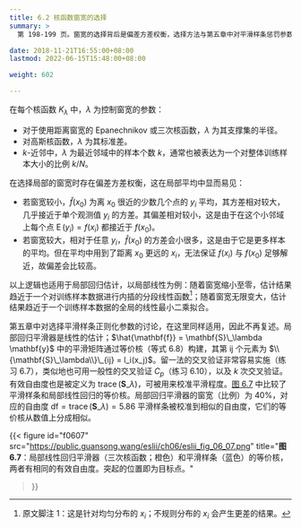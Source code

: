 ```yaml
---
title: 6.2 核函数窗宽的选择
summary: >
  第 198-199 页。窗宽的选择背后是偏差方差权衡，选择方法与第五章中对平滑样条惩罚参数类似（交叉验证）。

date: 2018-11-21T16:55:00+08:00
lastmod: 2022-06-15T15:48:00+08:00

weight: 602

---
```


在每个核函数 $K_\lambda$ 中，$\lambda$ 为控制窗宽的参数：

* 对于使用距离窗宽的 Epanechnikov 或三次核函数，$\lambda$ 为其支撑集的半径。
* 对高斯核函数，$\lambda$ 为其标准差。
* $k$-近邻中，$\lambda$ 为最近邻域中的样本个数 $k$，通常也被表达为一个对整体训练样本大小的比例 $k/N$。

在选择局部的窗宽时存在偏差方差权衡，这在局部平均中显而易见：

* 若窗宽较小，$\hat{f}(x_0)$ 为离 $x_0$ 很近的少数几个点的 $y_i$ 平均，其方差相对较大，几乎接近于单个观测值 $y_i$ 的方差。其偏差相对较小，这是由于在这个小邻域上每个点 $\operatorname{E}(y_i)=f(x_i)$ 都接近于 $f(x_0)$。
* 若窗宽较大，相对于任意 $y_i$，$\hat{f}(x_0)$ 的方差会小很多，这是由于它是更多样本的平均。但在平均中用到了距离 $x_0$ 更远的 $x_i$，无法保证 $f(x_i)$ 与 $f(x_0)$ 足够解近，故偏差会比较高。

以上逻辑也适用于局部回归估计，以局部线性为例：随着窗宽缩小至零，估计结果趋近于一个对训练样本数据进行内插的分段线性函数[^1]；随着窗宽无限变大，估计结果趋近于一个训练样本数据的全局的线性最小二乘拟合。

第五章中对选择平滑样条正则化参数的讨论，在这里同样适用，因此不再复述。局部回归平滑器是线性的估计；$\hat{\mathbf{f}} = \mathbf{S}\_\lambda \mathbf{y}$ 中的平滑矩阵通过等价核（等式 6.8）构建，其第 ij 个元素为 $\\{\mathbf{S}\_\lambda\\}\_{ij} = l_i(x_j)$。留一法的交叉验证非常容易实施（练习 6.7），类似地也可用一般性的交叉验证 $C_p$（练习 6.10），以及 $k$ 次交叉验证。有效自由度也是被定义为 $\operatorname{trace}(\mathbf{S}\_\lambda)$，可被用来校准平滑程度。[图 6.7](#figure-f0607) 中比较了平滑样条和局部线性回归的等价核。局部回归平滑器的窗宽（比例）为 40%，对应的自由度 $\text{df}=\operatorname{trace}(\mathbf{S}\_\lambda)=5.86$ 平滑样条被校准到相似的自由度，它们的等价核从数值上分成相似。

{{< figure
  id="f0607"
  src="https://public.guansong.wang/eslii/ch06/eslii_fig_06_07.png"
  title="**图 6.7**：局部线性回归平滑器（三次核函数；橙色）和平滑样条（蓝色）的等价核，两者有相同的有效自由度。突起的位置即为目标点。"
>}}

[^1]: 原文脚注 1：这是针对均匀分布的 $x_i$；不规则分布的 $x_i$ 会产生更差的结果。